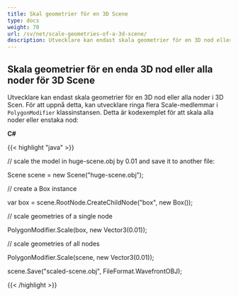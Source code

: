 ```yaml
---
title: Skal geometrier för en 3D Scene
type: docs
weight: 70
url: /sv/net/scale-geometries-of-a-3d-scene/
description: Utvecklare kan endast skala geometrier för en 3D nod eller alla noder i 3D Scen. För att uppnå detta, kan utvecklare ringa flera Scale medlemmar av PolygonModifier klass instans.
---
```

##  **Skala geometrier för en enda 3D nod eller alla noder för 3D Scene**
Utvecklare kan endast skala geometrier för en 3D nod eller alla noder i 3D Scen. För att uppnå detta, kan utvecklare ringa flera Scale-medlemmar i `PolygonModifier` klassinstansen. Detta är kodexemplet för att skala alla noder eller enstaka nod:



**C#**

{{< highlight "java" >}}

 // scale the model in huge-scene.obj by 0.01 and save it to another file:

Scene scene = new Scene("huge-scene.obj");

// create a Box instance

var box = scene.RootNode.CreateChildNode("box", new Box());

// scale geometries of a single node

PolygonModifier.Scale(box, new Vector3(0.01));

// scale geometries of all nodes

PolygonModifier.Scale(scene, new Vector3(0.01));

scene.Save("scaled-scene.obj", FileFormat.WavefrontOBJ);

{{< /highlight >}}
